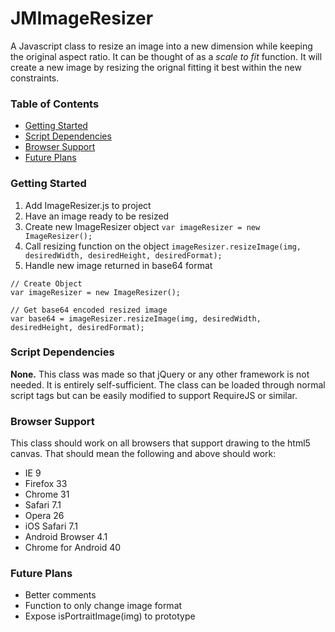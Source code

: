 # JMImageResizer
A Javascript class to resize an image into a new dimension while keeping the original aspect ratio. It can be thought of as a *scale to fit* function. It will create a new image by resizing the orignal fitting it best within the new constraints.

### Table of Contents
- [Getting Started](#getting-started)
- [Script Dependencies](#script-dependencies)
- [Browser Support](#browser-support)
- [Future Plans](#future-plans)

### Getting Started
1. Add ImageResizer.js to project
2. Have an image ready to be resized
3. Create new ImageResizer object `var imageResizer = new ImageResizer();`
4. Call resizing function on the object `imageResizer.resizeImage(img, desiredWidth, desiredHeight, desiredFormat);`
5. Handle new image returned in base64 format

```
// Create Object
var imageResizer = new ImageResizer();

// Get base64 encoded resized image
var base64 = imageResizer.resizeImage(img, desiredWidth, desiredHeight, desiredFormat);
```

### Script Dependencies
**None.** This class was made so that jQuery or any other framework is not needed. It is entirely self-sufficient. The class can be loaded through normal script tags but can be easily modified to support RequireJS or similar.

### Browser Support
This class should work on all browsers that support drawing to the html5 canvas. That should mean the following and above should work:
- IE 9
- Firefox 33
- Chrome 31
- Safari 7.1
- Opera 26
- iOS Safari 7.1
- Android Browser 4.1
- Chrome for Android 40

### Future Plans
- Better comments
- Function to only change image format
- Expose isPortraitImage(img) to prototype
